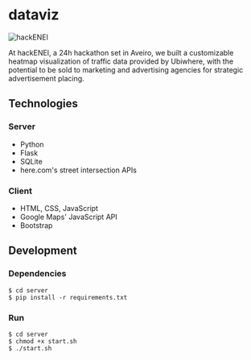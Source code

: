 # dataviz

![hackENEI](http://i.imgur.com/aDfqpIE.jpg)

At hackENEI, a 24h hackathon set in Aveiro, we built a customizable heatmap visualization of traffic data provided by Ubiwhere, with the potential to be sold to marketing and advertising agencies for strategic advertisement placing.

## Technologies

### Server

- Python
- Flask
- SQLite
- here.com's street intersection APIs

### Client

- HTML, CSS, JavaScript
- Google Maps' JavaScript API
- Bootstrap

## Development

### Dependencies

```
$ cd server
$ pip install -r requirements.txt
```

### Run

```
$ cd server
$ chmod +x start.sh
$ ./start.sh
```
